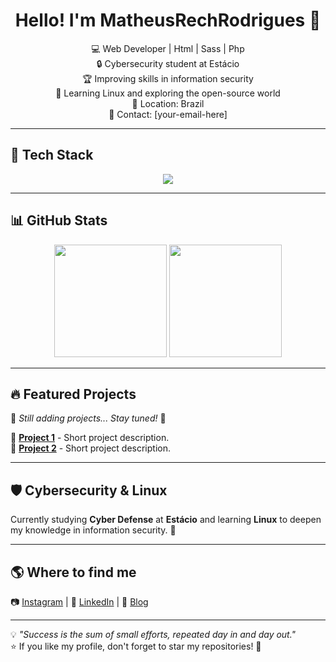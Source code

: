 <h1 align="center">Hello! I'm MatheusRechRodrigues 👋</h1>  

<p align="center">
  💻 Web Developer | Html | Sass | Php <br>
  🔒 Cybersecurity student at Estácio <br>
  🏆 Improving skills in information security <br>
  🐧 Learning Linux and exploring the open-source world <br>
  📍 Location: Brazil <br>
  📧 Contact: [your-email-here] <br>
</p>

---

## 🚀 **Tech Stack**  
<p align="center">
  <img src="https://skillicons.dev/icons?i=php,laravel,js,html,css,bootstrap,mysql,git,linux" />
</p>

---

## 📊 **GitHub Stats**  
<div align="center">
  <img height="180em" src="https://github-readme-stats.vercel.app/api?username=MatheusRechRodrigues&show_icons=true&theme=dark" />
  <img height="180em" src="https://github-readme-stats.vercel.app/api/top-langs/?username=MatheusRechRodrigues&layout=compact&theme=dark" />
</div>

---

## 🔥 **Featured Projects**  
🚧 *Still adding projects... Stay tuned!* 🚧  

📌 **[Project 1](#)** - Short project description.  
📌 **[Project 2](#)** - Short project description.  

---

## 🛡️ **Cybersecurity & Linux**  
Currently studying **Cyber Defense** at **Estácio** and learning **Linux** to deepen my knowledge in information security. 🚀  

---

## 🌎 **Where to find me**  
📷 [Instagram](#) | 💼 [LinkedIn](#) | 📝 [Blog](#)  

---

💡 *"Success is the sum of small efforts, repeated day in and day out."*  
⭐ If you like my profile, don't forget to star my repositories! 🚀  
